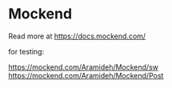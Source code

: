 # Mockend



Read more at https://docs.mockend.com/



for testing:

https://mockend.com/Aramideh/Mockend/sw
https://mockend.com/Aramideh/Mockend/Post

